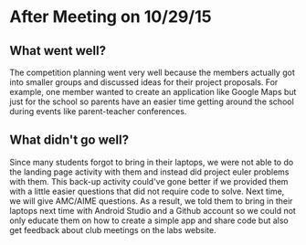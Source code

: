 # After Meeting on 10/29/15
## What went well?

The competition planning went very well because the members actually got into smaller groups and discussed ideas for their project proposals. For example, one member wanted to create an application like Google Maps but just for the school so parents have an easier time getting around the school during events like parent-teacher conferences.
## What didn't go well?

Since many students forgot to bring in their laptops, we were not able to do the landing page activity with them and instead did project euler problems with them.
This back-up activity could've gone better if we provided them with a little easier questions that did not require code to solve. Next time, we will give AMC/AIME questions.
As a result, we told them to bring in their laptops next time with Android Studio and a Github account so we could not only educate them on how to create a simple app and share code but also get feedback about club meetings on the labs website.